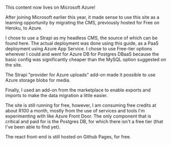<!--
title: Moving home
date: 2022-08-09
-->

This content now lives on Microsoft Azure!

After joining Microsoft earlier this year, it made sense to use this site as a learning opportunity by migrating the CMS, previously hosted for Free on Heroku, to Azure.

I chose to use a Strapi as my headless CMS, the source of which can be found here. The actual deployment was done using this guide, as a PaaS deployment using Azure App Service. I chose to use Free-tier options wherever I could and went for Azure DB for Postgres DBaaS because the basic config was significantly cheaper than the MySQL option suggested on the site.

The Strapi "provider for Azure uploads" add-on made it possible to use Azure storage blobs for media.

Finally, I used an add-on from the marketplace to enable exports and imports to make the data migration a little easier.

The site is still running for free, however, I am consuming free credits at about R100 a month, mostly from the use of services and tools I'm experimenting with like Azure Front Door. The only component that is critical and paid for is the Postgres DB, for which there isn't a free tier (that I've been able to find yet).

The react front-end is still hosted on Github Pages, for free.
